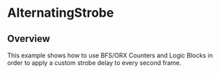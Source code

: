 # AlternatingStrobe

## Overview 

This example shows how to use BFS/ORX Counters and Logic Blocks in order to apply a custom strobe delay to every second frame. 